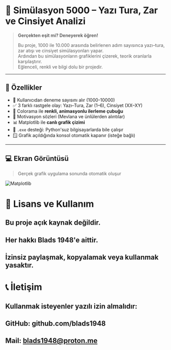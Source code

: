 # 🎲 Simülasyon 5000 – Yazı Tura, Zar ve Cinsiyet Analizi

> **Gerçekten eşit mi? Deneyerek öğren!**
>
> Bu proje, 1000 ile 10.000 arasında belirlenen adım sayısınca yazı–tura, zar atışı ve cinsiyet simülasyonları yapar.  
> Ardından bu simülasyonların grafiklerini çizerek, teorik oranlarla karşılaştırır.  
> Eğlenceli, renkli ve bilgi dolu bir projedir.  

---

## 📌 Özellikler

- 🧠 Kullanıcıdan deneme sayısını alır (1000-10000)
- ✅ 3 farklı rastgele olay: Yazı–Tura, Zar (1–6), Cinsiyet (XX–XY)
- 🎨 Colorama ile **renkli, animasyonlu ilerleme çubuğu**
- 🎯 Motivasyon sözleri (Mevlana ve ünlülerden alıntılar)
- 📊 Matplotlib ile **canlı grafik çizimi**
- 🔐 `.exe` desteği: Python'suz bilgisayarlarda bile çalışır
- 🪟 Grafik açıldığında konsol otomatik kapanır (isteğe bağlı)

---

## 💻 Ekran Görüntüsü

> Gerçek grafik uygulama sonunda otomatik oluşur

![Matplotlib](https://upload.wikimedia.org/wikipedia/commons/thumb/1/1a/Matplotlib_logo.svg/2560px-Matplotlib_logo.svg.png)

# 📜 Lisans ve Kullanım
## Bu proje açık kaynak değildir.
## Her hakkı Blads 1948'e aittir.
## İzinsiz paylaşmak, kopyalamak veya kullanmak yasaktır.

# 📞 İletişim
## Kullanmak isteyenler yazılı izin almalıdır:
## GitHub: github.com/blads1948
## Mail: blads1948@proton.me
